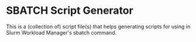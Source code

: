 # SBATCH Script Generator

This is a (collection of) script file(s) that helps generating scripts for using in Slurm Workload Manager's sbatch command.
